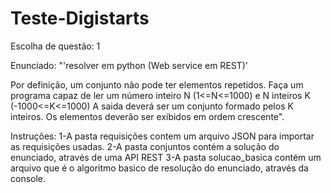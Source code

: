 # Teste-Digistarts

Escolha de questão: 1

Enunciado: 
"'resolver em python (Web service em REST)'

Por definição, um conjunto não pode ter elementos repetidos.
Faça um programa capaz de ler um número inteiro N (1<=N<=1000) e N inteiros K (-1000<=K<=1000)
A saida deverá ser um conjunto formado pelos K inteiros. Os elementos deverão ser exibidos em
ordem crescente".

Instruções:
1-A pasta requisições contem um arquivo JSON para importar as requisições usadas.
2-A pasta conjuntos contém a solução do enunciado, através de uma API REST
3-A pasta solucao_basica contém um arquivo que é o algoritmo basico de resolução do 
enunciado, através da console.

